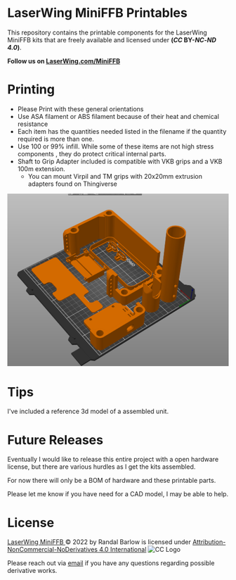 # LaserWing MiniFFB Printables
This repository contains the printable components for the LaserWing MiniFFB kits that are freely available and licensed under  **(_CC_ BY-_NC_-_ND 4.0_)**. 

**Follow us on [LaserWing.com/MiniFFB](LaserWing.com/MiniFFB)**

# Printing
* Please Print with these general orientations
* Use ASA filament or ABS filament because of their heat and chemical resistance
* Each item has the quantities needed listed in the filename if the quantity required is more than one.
* Use 100 or 99% infill. While some of these items are not high stress components , they do protect critical internal parts.
* Shaft to Grip Adapter included is compatible with VKB grips and a VKB 100m extension. 
	* You can mount Virpil and TM grips with 20x20mm extrusion adapters found on Thingiverse

![Build Plate](Images/printing_example.png)

# Tips

I've included a reference 3d model of a assembled unit. 

# Future Releases
Eventually I would like to release this entire project with a open hardware license, but there are various hurdles as I get the kits assembled.

For now there will only be a BOM of hardware and these printable parts. 

Please let me know if you have need for a CAD model, I may be able to help. 


# License
[LaserWing MiniFFB ](http://laserwing.com/MiniFFB)© 2022 by Randal Barlow is licensed under [Attribution-NonCommercial-NoDerivatives 4.0 International](http://creativecommons.org/licenses/by-nc-nd/4.0/?ref=chooser-v1)
![CC Logo](https://i.creativecommons.org/l/by-nc-nd/4.0/88x31.png)

Please reach out via [email](laserwingusa@pm.com) if you have any questions regarding possible derivative works.